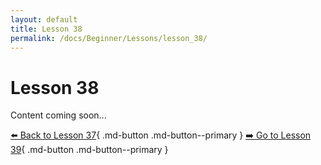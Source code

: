 ```yaml
---
layout: default
title: Lesson 38
permalink: /docs/Beginner/Lessons/lesson_38/
---
```


# Lesson 38

Content coming soon...

[⬅️ Back to Lesson 37](lesson_37.md){ .md-button .md-button--primary }  [➡️ Go to Lesson 39](lesson_39.md){ .md-button .md-button--primary }
